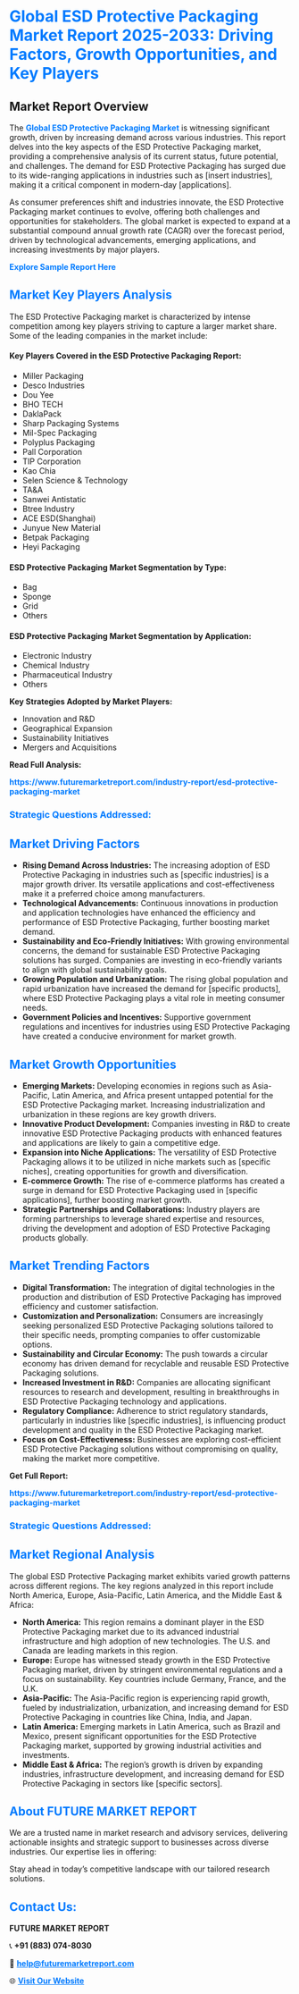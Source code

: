<h1 style="color: #007BFF;">Global ESD Protective Packaging Market Report 2025-2033: Driving Factors, Growth Opportunities, and Key Players</h1>

<section id="overview">
<h2>Market Report Overview</h2>
<p>The <a href="https://www.futuremarketreport.com/industry-report/esd-protective-packaging-market" style="color: #007BFF; text-decoration: none;"><strong>Global ESD Protective Packaging Market</strong></a> is witnessing significant growth, driven by increasing demand across various industries. This report delves into the key aspects of the ESD Protective Packaging market, providing a comprehensive analysis of its current status, future potential, and challenges. The demand for ESD Protective Packaging has surged due to its wide-ranging applications in industries such as [insert industries], making it a critical component in modern-day [applications].</p>
<p>As consumer preferences shift and industries innovate, the ESD Protective Packaging market continues to evolve, offering both challenges and opportunities for stakeholders. The global market is expected to expand at a substantial compound annual growth rate (CAGR) over the forecast period, driven by technological advancements, emerging applications, and increasing investments by major players.</p>
</section>

<section id="overview">
<p><a href="https://www.futuremarketreport.com/request-sample/reportId=47153" style="color: #007BFF; text-decoration: none;"><strong>Explore Sample Report Here</strong></a></p>
</section>

<section id="key-players">
<h2 style="color: #007BFF;">Market Key Players Analysis</h2>
<p>The ESD Protective Packaging market is characterized by intense competition among key players striving to capture a larger market share. Some of the leading companies in the market include:</p>
<h4>Key Players Covered in the ESD Protective Packaging Report:</h4>
<ul><li>Miller Packaging</li><li>Desco Industries</li><li>Dou Yee</li><li>BHO TECH</li><li>DaklaPack</li><li>Sharp Packaging Systems</li><li>Mil-Spec Packaging</li><li>Polyplus Packaging</li><li>Pall Corporation</li><li>TIP Corporation</li><li>Kao Chia</li><li>Selen Science &amp; Technology</li><li>TA&amp;A</li><li>Sanwei Antistatic</li><li>Btree Industry</li><li>ACE ESD(Shanghai)</li><li>Junyue New Material</li><li>Betpak Packaging</li><li>Heyi Packaging</li></ul>
<h4>ESD Protective Packaging Market Segmentation by Type:</h4>
<ul><li>Bag</li><li>Sponge</li><li>Grid</li><li>Others</li></ul>

<h4>ESD Protective Packaging Market Segmentation by Application:</h4>
<ul><li>Electronic Industry</li><li>Chemical Industry</li><li>Pharmaceutical Industry</li><li>Others</li></ul>
<p><strong>Key Strategies Adopted by Market Players:</strong></p>
<ul>
<li>Innovation and R&D</li>
<li>Geographical Expansion</li>
<li>Sustainability Initiatives</li>
<li>Mergers and Acquisitions</li>
</ul>
</section>

<section>
<p><strong>Read Full Analysis: </strong></p><a href="https://www.futuremarketreport.com/industry-report/esd-protective-packaging-market" style="color: #007BFF; text-decoration: none;"><strong>https://www.futuremarketreport.com/industry-report/esd-protective-packaging-market</strong></a>
<h3 style="color: #007BFF;">Strategic Questions Addressed:</h3>
</section>

<section id="driving-factors">
<h2 style="color: #007BFF;">Market Driving Factors</h2>
<ul>
<li><strong>Rising Demand Across Industries:</strong> The increasing adoption of ESD Protective Packaging in industries such as [specific industries] is a major growth driver. Its versatile applications and cost-effectiveness make it a preferred choice among manufacturers.</li>
<li><strong>Technological Advancements:</strong> Continuous innovations in production and application technologies have enhanced the efficiency and performance of ESD Protective Packaging, further boosting market demand.</li>
<li><strong>Sustainability and Eco-Friendly Initiatives:</strong> With growing environmental concerns, the demand for sustainable ESD Protective Packaging solutions has surged. Companies are investing in eco-friendly variants to align with global sustainability goals.</li>
<li><strong>Growing Population and Urbanization:</strong> The rising global population and rapid urbanization have increased the demand for [specific products], where ESD Protective Packaging plays a vital role in meeting consumer needs.</li>
<li><strong>Government Policies and Incentives:</strong> Supportive government regulations and incentives for industries using ESD Protective Packaging have created a conducive environment for market growth.</li>
</ul>
</section>

<section id="growth-opportunities">
<h2 style="color: #007BFF;">Market Growth Opportunities</h2>
<ul>
<li><strong>Emerging Markets:</strong> Developing economies in regions such as Asia-Pacific, Latin America, and Africa present untapped potential for the ESD Protective Packaging market. Increasing industrialization and urbanization in these regions are key growth drivers.</li>
<li><strong>Innovative Product Development:</strong> Companies investing in R&D to create innovative ESD Protective Packaging products with enhanced features and applications are likely to gain a competitive edge.</li>
<li><strong>Expansion into Niche Applications:</strong> The versatility of ESD Protective Packaging allows it to be utilized in niche markets such as [specific niches], creating opportunities for growth and diversification.</li>
<li><strong>E-commerce Growth:</strong> The rise of e-commerce platforms has created a surge in demand for ESD Protective Packaging used in [specific applications], further boosting market growth.</li>
<li><strong>Strategic Partnerships and Collaborations:</strong> Industry players are forming partnerships to leverage shared expertise and resources, driving the development and adoption of ESD Protective Packaging products globally.</li>
</ul>
</section>

<section id="trending-factors">
<h2 style="color: #007BFF;">Market Trending Factors</h2>
<ul>
<li><strong>Digital Transformation:</strong> The integration of digital technologies in the production and distribution of ESD Protective Packaging has improved efficiency and customer satisfaction.</li>
<li><strong>Customization and Personalization:</strong> Consumers are increasingly seeking personalized ESD Protective Packaging solutions tailored to their specific needs, prompting companies to offer customizable options.</li>
<li><strong>Sustainability and Circular Economy:</strong> The push towards a circular economy has driven demand for recyclable and reusable ESD Protective Packaging solutions.</li>
<li><strong>Increased Investment in R&D:</strong> Companies are allocating significant resources to research and development, resulting in breakthroughs in ESD Protective Packaging technology and applications.</li>
<li><strong>Regulatory Compliance:</strong> Adherence to strict regulatory standards, particularly in industries like [specific industries], is influencing product development and quality in the ESD Protective Packaging market.</li>
<li><strong>Focus on Cost-Effectiveness:</strong> Businesses are exploring cost-efficient ESD Protective Packaging solutions without compromising on quality, making the market more competitive.</li>
</ul>
</section>

<section>
<p><strong>Get Full Report: </strong></p><a href="https://www.futuremarketreport.com/industry-report/esd-protective-packaging-market" style="color: #007BFF; text-decoration: none;"><strong>https://www.futuremarketreport.com/industry-report/esd-protective-packaging-market</strong></a>
<h3 style="color: #007BFF;">Strategic Questions Addressed:</h3>
</section>


<section id="regional-analysis">
<h2 style="color: #007BFF;">Market Regional Analysis</h2>
<p>The global ESD Protective Packaging market exhibits varied growth patterns across different regions. The key regions analyzed in this report include North America, Europe, Asia-Pacific, Latin America, and the Middle East & Africa:</p>
<ul>
<li><strong>North America:</strong> This region remains a dominant player in the ESD Protective Packaging market due to its advanced industrial infrastructure and high adoption of new technologies. The U.S. and Canada are leading markets in this region.</li>
<li><strong>Europe:</strong> Europe has witnessed steady growth in the ESD Protective Packaging market, driven by stringent environmental regulations and a focus on sustainability. Key countries include Germany, France, and the U.K.</li>
<li><strong>Asia-Pacific:</strong> The Asia-Pacific region is experiencing rapid growth, fueled by industrialization, urbanization, and increasing demand for ESD Protective Packaging in countries like China, India, and Japan.</li>
<li><strong>Latin America:</strong> Emerging markets in Latin America, such as Brazil and Mexico, present significant opportunities for the ESD Protective Packaging market, supported by growing industrial activities and investments.</li>
<li><strong>Middle East & Africa:</strong> The region’s growth is driven by expanding industries, infrastructure development, and increasing demand for ESD Protective Packaging in sectors like [specific sectors].</li>
</ul>
</section>

<footer>
<h2 style="color: #007BFF;">About FUTURE MARKET REPORT</h2>
<p>We are a trusted name in market research and advisory services, delivering actionable insights and strategic support to businesses across diverse industries. Our expertise lies in offering:</p>

<p>Stay ahead in today’s competitive landscape with our tailored research solutions.</p>

<h2 style="color: #007BFF;">Contact Us:</h2>
<p><strong>FUTURE MARKET REPORT</strong></p>
<p>📞 <strong>+91 (883) 074-8030</strong></p>
<p>📧 <strong><a href="mailto:help@futuremarketreport.com" style="color: #007BFF;">help@futuremarketreport.com</a></strong></p>
<p>🌐 <strong><a href="https://www.futuremarketreport.com/" style="color: #007BFF;">Visit Our Website</a></strong></p>
</footer>
